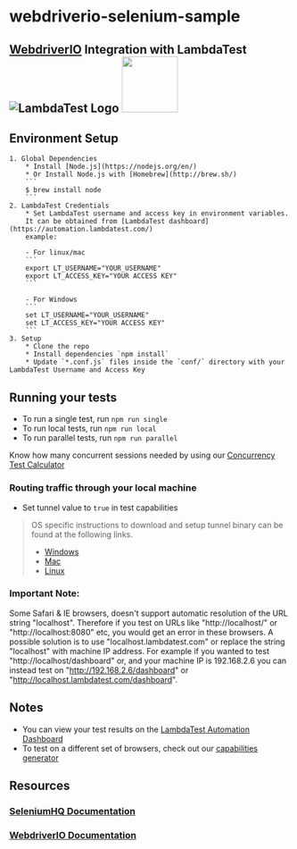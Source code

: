# webdriverio-selenium-sample
[WebdriverIO](http://webdriver.io/) Integration with LambdaTest
![LambdaTest Logo](https://www.lambdatest.com/images/logo.svg)
<img src = "https://webdriver.io/img/webdriverio.png" height = "100">
----

## Environment Setup

    1. Global Dependencies
        * Install [Node.js](https://nodejs.org/en/)
        * Or Install Node.js with [Homebrew](http://brew.sh/)
        ```
        $ brew install node
        ```
    2. LambdaTest Credentials
        * Set LambdaTest username and access key in environment variables.
        It can be obtained from [LambdaTest dashboard](https://automation.lambdatest.com/)    
        example:
        
        - For linux/mac
        ```
        export LT_USERNAME="YOUR_USERNAME"
        export LT_ACCESS_KEY="YOUR ACCESS KEY"
        ```
        
        - For Windows
        ```
        set LT_USERNAME="YOUR_USERNAME"
        set LT_ACCESS_KEY="YOUR ACCESS KEY"
        ```
    3. Setup
        * Clone the repo
        * Install dependencies `npm install`
        * Update `*.conf.js` files inside the `conf/` directory with your LambdaTest Username and Access Key

## Running your tests
- To run a single test, run `npm run single`
- To run local tests, run `npm run local`
- To run parallel tests, run `npm run parallel`

 Know how many concurrent sessions needed by using our [Concurrency Test Calculator](https://www.lambdatest.com/concurrency-calculator?ref=github)

 ###  Routing traffic through your local machine
 - Set tunnel value to `true` in test capabilities
 > OS specific instructions to download and setup tunnel binary can be found at the following links.
 >    - [Windows](https://www.lambdatest.com/support/docs/display/TD/Local+Testing+For+Windows)
 >    - [Mac](https://www.lambdatest.com/support/docs/display/TD/Local+Testing+For+MacOS)
 >    - [Linux](https://www.lambdatest.com/support/docs/display/TD/Local+Testing+For+Linux)

 ### Important Note:
 Some Safari & IE browsers, doesn't support automatic resolution of the URL string "localhost". Therefore if you test on URLs like "http://localhost/" or "http://localhost:8080" etc, you would get an error in these browsers. A possible solution is to use "localhost.lambdatest.com" or replace the string "localhost" with machine IP address. For example if you wanted to test "http://localhost/dashboard" or, and your machine IP is 192.168.2.6 you can instead test on "http://192.168.2.6/dashboard" or "http://localhost.lambdatest.com/dashboard".


## Notes
* You can view your test results on the [LambdaTest Automation Dashboard](https://www.automation.lambdatest.com)
* To test on a different set of browsers, check out our [capabilities generator](https://www.lambdatest.com/capabilities-generator)

## Resources
### [SeleniumHQ Documentation](http://www.seleniumhq.org/docs/)
### [WebdriverIO Documentation](https://webdriver.io/docs/gettingstarted.html)

